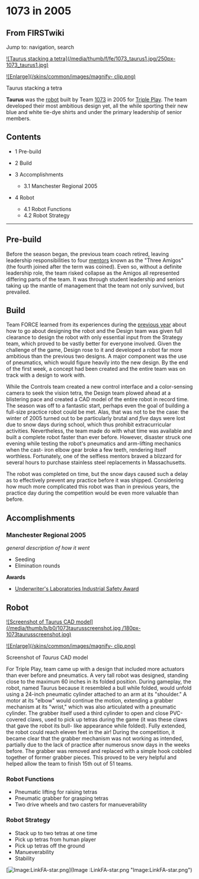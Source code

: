 # 1073 in 2005

## From FIRSTwiki

Jump to: navigation, search

[![Taurus stacking a tetra](/media/thumb/f/fe/1073_taurus1.jpg/250px-
1073_taurus1.jpg)](Image:1073_taurus1.jpg "Taurus stacking a tetra")

[![Enlarge](/skins/common/images/magnify-
clip.png)](Image:1073_taurus1.jpg "Enlarge")

Taurus stacking a tetra

**Taurus** was the [robot](Robot "Robot") built by Team [1073](1073 "1073") in 2005 for [Triple Play](triple-play). The team developed their most ambitious design yet, all the while sporting their new blue and white tie-dye shirts and under the primary leadership of senior members.

## Contents

- 1 Pre-build
- 2 Build
- 3 Accomplishments

  - 3.1 Manchester Regional 2005

- 4 Robot

  - 4.1 Robot Functions
  - 4.2 Robot Strategy

--------------------------------------------------------------------------------

## Pre-build

Before the season began, the previous team coach retired, leaving leadership responsibilities to four [mentors](Mentor "Mentor") known as the "Three Amigos" (the fourth joined after the term was coined). Even so, without a definite leadership role, the team risked collapse as the Amigos all represented differing parts of the team. It was through student leadership and seniors taking up the mantle of management that the team not only survived, but prevailed.

## Build

Team FORCE learned from its experiences during the [previous year](Scorpius_%281073%29 "Scorpius \(1073\)") about how to go about designing the robot and the Design team was given full clearance to design the robot with only essential input from the Strategy team, which proved to be vastly better for everyone involved. Given the challenge of the game, Design rose to it and developed a robot far more ambitious than the previous two designs. A major component was the use of pneumatics, which would figure heavily into the new design. By the end of the first week, a concept had been created and the entire team was on track with a design to work with.

While the Controls team created a new control interface and a color-sensing camera to seek the vision tetra, the Design team plowed ahead at a blistering pace and created a CAD model of the entire robot in record time. The season was off to a fantastic start, perhaps even the goal of building a full-size practice robot could be met. Alas, that was not to be the case: the winter of 2005 turned out to be particularly brutal and _five_ days were lost due to snow days during school, which thus prohibit extracurricular activities. Nevertheless, the team made do with what time was available and built a complete robot faster than ever before. However, disaster struck one evening while testing the robot's pneumatics and arm-lifting mechanics when the cast- iron elbow gear broke a few teeth, rendering itself worthless. Fortunately, one of the selfless mentors braved a blizzard for several hours to purchase stainless steel replacements in Massachusetts.

The robot was completed on time, but the snow days caused such a delay as to effectively prevent any practice before it was shipped. Considering how much more complicated this robot was than in previous years, the practice day during the competition would be even more valuable than before.

## Accomplishments

### Manchester Regional 2005

_general description of how it went_

- Seeding
- Elimination rounds

**Awards**

- [Underwriter's Laboratories Industrial Safety Award](Underwriter%27s_Laboratories_Industrial_Safety_Award "Underwriter's Laboratories Industrial Safety Award")

## Robot

[![Screenshot of Taurus CAD model](/media/thumb/b/b0/1073taurusscreenshot.jpg
/180px-1073taurusscreenshot.jpg)](Image:1073taurusscreenshot.jpg "Screenshot of Taurus CAD model")

[![Enlarge](/skins/common/images/magnify-
clip.png)](Image:1073taurusscreenshot.jpg "Enlarge")

Screenshot of _Taurus_ CAD model

For Triple Play, team came up with a design that included more actuators than ever before and pneumatics. A very tall robot was designed, standing close to the maximum 60 inches in its folded position. During gameplay, the robot, named Taurus because it resembled a bull while folded, would unfold using a 24-inch pneumatic cylinder attached to an arm at its "shoulder." A motor at its "elbow" would continue the motion, extending a grabber mechanism at its "wrist," which was also articulated with a pneumatic cylinder. The grabber itself used a third cylinder to open and close PVC-covered claws, used to pick up tetras during the game (it was these claws that gave the robot its bull- like appearance while folded). Fully extended, the robot could reach eleven feet in the air! During the competition, it became clear that the grabber mechanism was not working as intended, partially due to the lack of practice after numerous snow days in the weeks before. The grabber was removed and replaced with a simple hook cobbled together of former grabber pieces. This proved to be very helpful and helped allow the team to finish 15th out of 51 teams.

### Robot Functions

- Pneumatic lifting for raising tetras
- Pneumatic grabber for grasping tetras
- Two drive wheels and two casters for manueverability

### Robot Strategy

- Stack up to two tetras at one time
- Pick up tetras from human player
- Pick up tetras off the ground
- Manueverability
- Stability

[![Image:LinkFA-star.png](/media/6/60/LinkFA-star.png)](Image
:LinkFA-star.png "Image:LinkFA-star.png")
